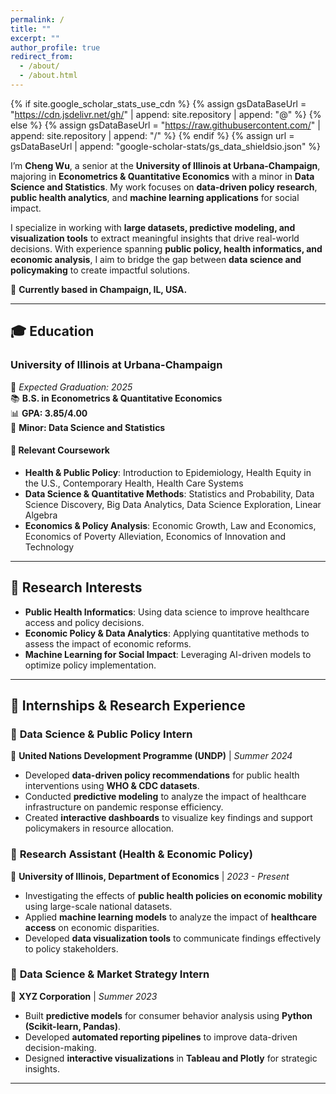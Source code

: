 ```yaml
---
permalink: /
title: ""
excerpt: ""
author_profile: true
redirect_from: 
  - /about/
  - /about.html
---
```


{% if site.google_scholar_stats_use_cdn %}
{% assign gsDataBaseUrl = "https://cdn.jsdelivr.net/gh/" | append: site.repository | append: "@" %}
{% else %}
{% assign gsDataBaseUrl = "https://raw.githubusercontent.com/" | append: site.repository | append: "/" %}
{% endif %}
{% assign url = gsDataBaseUrl | append: "google-scholar-stats/gs_data_shieldsio.json" %}


<span class='anchor' id='about-me'></span>

I’m **Cheng Wu**, a senior at the **University of Illinois at Urbana-Champaign**, majoring in **Econometrics & Quantitative Economics** with a minor in **Data Science and Statistics**. My work focuses on **data-driven policy research**, **public health analytics**, and **machine learning applications** for social impact.  

I specialize in working with **large datasets, predictive modeling, and visualization tools** to extract meaningful insights that drive real-world decisions. With experience spanning **public policy, health informatics, and economic analysis**, I aim to bridge the gap between **data science and policymaking** to create impactful solutions.

📍 **Currently based in Champaign, IL, USA.**  

---

## 🎓 Education

### **University of Illinois at Urbana-Champaign**  
📅 *Expected Graduation: 2025*  
📚 **B.S. in Econometrics & Quantitative Economics**  
📊 **GPA: 3.85/4.00**  
📌 **Minor: Data Science and Statistics**  

#### **📖 Relevant Coursework**
- **Health & Public Policy**: Introduction to Epidemiology, Health Equity in the U.S., Contemporary Health, Health Care Systems  
- **Data Science & Quantitative Methods**: Statistics and Probability, Data Science Discovery, Big Data Analytics, Data Science Exploration, Linear Algebra  
- **Economics & Policy Analysis**: Economic Growth, Law and Economics, Economics of Poverty Alleviation, Economics of Innovation and Technology  

---


## 🔬 Research Interests

- **Public Health Informatics**: Using data science to improve healthcare access and policy decisions.  
- **Economic Policy & Data Analytics**: Applying quantitative methods to assess the impact of economic reforms.  
- **Machine Learning for Social Impact**: Leveraging AI-driven models to optimize policy implementation.  

---

## 💼 Internships & Research Experience

### 🔹 **Data Science & Public Policy Intern**  
📍 **United Nations Development Programme (UNDP)** | *Summer 2024*  
- Developed **data-driven policy recommendations** for public health interventions using **WHO & CDC datasets**.  
- Conducted **predictive modeling** to analyze the impact of healthcare infrastructure on pandemic response efficiency.  
- Created **interactive dashboards** to visualize key findings and support policymakers in resource allocation.

### 🔹 **Research Assistant (Health & Economic Policy)**  
📍 **University of Illinois, Department of Economics** | *2023 - Present*  
- Investigating the effects of **public health policies on economic mobility** using large-scale national datasets.  
- Applied **machine learning models** to analyze the impact of **healthcare access** on economic disparities.  
- Developed **data visualization tools** to communicate findings effectively to policy stakeholders.

### 🔹 **Data Science & Market Strategy Intern**  
📍 **XYZ Corporation** | *Summer 2023*  
- Built **predictive models** for consumer behavior analysis using **Python (Scikit-learn, Pandas)**.  
- Developed **automated reporting pipelines** to improve data-driven decision-making.  
- Designed **interactive visualizations** in **Tableau and Plotly** for strategic insights.


---

